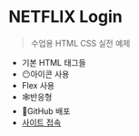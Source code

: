 # NETFLIX Login

>수업용 HTML CSS 실전 예제

+ 기본 HTML 태그들
+ 😶아이콘 사용
+ Flex 사용
+ 🕸반응형
+ 👣GitHub 배포
+ [사이트 접속](https://designexit.github.io/CSS/)
